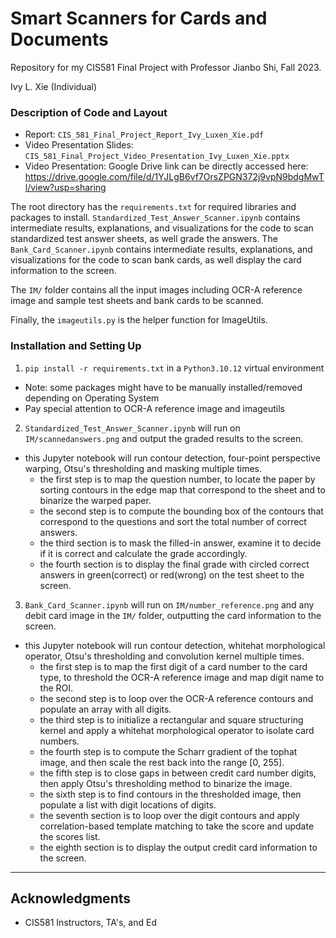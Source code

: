 # Smart Scanners for Cards and Documents
Repository for my CIS581 Final Project with Professor Jianbo Shi, Fall 2023.

Ivy L. Xie (Individual)

### Description of Code and Layout
* Report: `CIS_581_Final_Project_Report_Ivy_Luxen_Xie.pdf`
* Video Presentation Slides: `CIS_581_Final_Project_Video_Presentation_Ivy_Luxen_Xie.pptx`
* Video Presentation: Google Drive link can be directly accessed here: https://drive.google.com/file/d/1YJLgB6vf7OrsZPGN372j9vpN9bdgMwTl/view?usp=sharing

The root directory has the `requirements.txt` for required libraries and packages to install. `Standardized_Test_Answer_Scanner.ipynb` contains intermediate results, explanations, and visualizations for the code to scan standardized test answer sheets, as well grade the answers. The `Bank_Card_Scanner.ipynb` contains intermediate results, explanations, and visualizations for the code to scan bank cards, as well display the card information to the screen.

The `IM/` folder contains all the input images including OCR-A reference image and sample test sheets and bank cards to be scanned.

Finally, the `imageutils.py` is the helper function for ImageUtils.

### Installation and Setting Up
1. `pip install -r requirements.txt` in a `Python3.10.12` virtual environment
- Note: some packages might have to be manually installed/removed depending on Operating System
- Pay special attention to OCR-A reference image and imageutils
2. `Standardized_Test_Answer_Scanner.ipynb` will run on `IM/scannedanswers.png` and output the graded results to the screen.
- this Jupyter notebook will run contour detection, four-point perspective warping, Otsu's thresholding and masking multiple times.
  - the first step is to map the question number, to locate the paper by sorting contours in the edge map that correspond to the sheet and to binarize the warped paper.
  - the second step is to compute the bounding box of the contours that correspond to the questions and sort the total number of correct answers.
  - the third section is to mask the filled-in answer, examine it to decide if it is correct and calculate the grade accordingly.
  - the fourth section is to display the final grade with circled correct answers in green(correct) or red(wrong) on the test sheet to the screen.
3. `Bank_Card_Scanner.ipynb` will run on `IM/number_reference.png` and any debit card image in the `IM/` folder, outputting the card information to the screen.
- this Jupyter notebook will run contour detection, whitehat morphological operator, Otsu's thresholding and convolution kernel multiple times.
  - the first step is to map the first digit of a card number to the card type, to threshold the OCR-A reference image and map digit name to the ROI.
  - the second step is to loop over the OCR-A reference contours and populate an array with all digits.
  - the third step is to initialize a rectangular and square structuring kernel and apply a whitehat morphological operator to isolate card numbers.
  - the fourth step is to compute the Scharr gradient of the tophat image, and then scale the rest back into the range [0, 255].
  - the fifth step is to close gaps in between credit card number digits, then apply Otsu's thresholding method to binarize the image.
  - the sixth step is to find contours in the thresholded image, then populate a list with digit locations of digits.
  - the seventh section is to loop over the digit contours and apply correlation-based template matching to take the score and update the scores list.
  - the eighth section is to display the output credit card information to the screen.

---

## Acknowledgments
* CIS581 Instructors, TA's, and Ed
